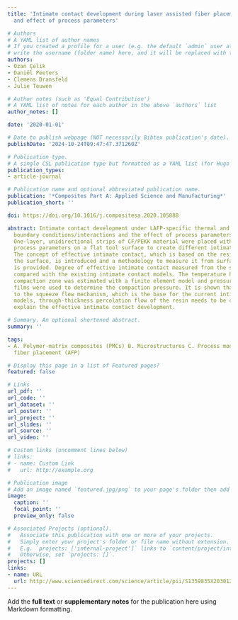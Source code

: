 ```yaml
---
title: 'Intimate contact development during laser assisted fiber placement: Microstructure
  and effect of process parameters'

# Authors
# A YAML list of author names
# If you created a profile for a user (e.g. the default `admin` user at `content/authors/admin/`), 
# write the username (folder name) here, and it will be replaced with their full name and linked to their profile.
authors:
- Ozan Çelik
- Daniël Peeters
- Clemens Dransfeld
- Julie Teuwen

# Author notes (such as 'Equal Contribution')
# A YAML list of notes for each author in the above `authors` list
author_notes: []

date: '2020-01-01'

# Date to publish webpage (NOT necessarily Bibtex publication's date).
publishDate: '2024-10-24T09:47:47.371260Z'

# Publication type.
# A single CSL publication type but formatted as a YAML list (for Hugo requirements).
publication_types:
- article-journal

# Publication name and optional abbreviated publication name.
publication: '*Composites Part A: Applied Science and Manufacturing*'
publication_short: ''

doi: https://doi.org/10.1016/j.compositesa.2020.105888

abstract: Intimate contact development under LAFP-specific thermal and mechanical
  boundary conditions/interactions and the effect of process parameters are investigated.
  One-layer, unidirectional strips of CF/PEKK material were placed with different
  process parameters on a flat tool surface to create different intimate contact conditions.
  The concept of effective intimate contact, which is based on the resin content at
  the surface, is introduced and a methodology to measure it from surface micrographs
  is provided. Degree of effective intimate contact measured from the samples was
  compared with the existing intimate contact models. The temperature history in the
  compaction zone was estimated with a finite element model and pressure sensitive
  films were used to determine the compaction pressure. It is shown that in addition
  to the squeeze flow mechanism, which is the base for the current intimate contact
  models, through-thickness percolation flow of the resin needs to be considered to
  explain the effective intimate contact development.

# Summary. An optional shortened abstract.
summary: ''

tags:
- A. Polymer-matrix composites (PMCs) B. Microstructures C. Process modeling E. Automated
  fiber placement (AFP)

# Display this page in a list of Featured pages?
featured: false

# Links
url_pdf: ''
url_code: ''
url_dataset: ''
url_poster: ''
url_project: ''
url_slides: ''
url_source: ''
url_video: ''

# Custom links (uncomment lines below)
# links:
# - name: Custom Link
#   url: http://example.org

# Publication image
# Add an image named `featured.jpg/png` to your page's folder then add a caption below.
image:
  caption: ''
  focal_point: ''
  preview_only: false

# Associated Projects (optional).
#   Associate this publication with one or more of your projects.
#   Simply enter your project's folder or file name without extension.
#   E.g. `projects: ['internal-project']` links to `content/project/internal-project/index.md`.
#   Otherwise, set `projects: []`.
projects: []
links:
- name: URL
  url: http://www.sciencedirect.com/science/article/pii/S1359835X20301263
---
```


Add the **full text** or **supplementary notes** for the publication here using Markdown formatting.
